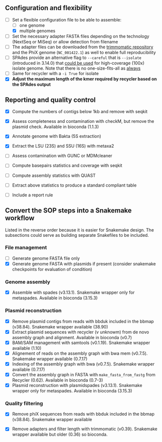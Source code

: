 ## Configuration and flexibility

- [ ] Set a flexible configuration file to be able to assemble:
    - [ ] one genome 
    - [x] multiple genomes
- [ ] Set the necessary adapter FASTA files depending on the technology (NextSeq or MiSeq) or allow detection from filename
- [ ] The adapter files can be downloaded from the [trimmomatic repository](https://github.com/timflutre/trimmomatic/tree/master/adapters) and the PhiX genome (`NC_001422.1`) as well to enable full reproducibility
- [ ] SPAdes provide an alternative flag to `--careful` that is `--isolate` (introduced in 3.14.0) that [could be used](https://github.com/ablab/spades/blob/spades_3.15.4/README.md#sec3.2) for high-coverage (100x) isolate genome. Note that there is no one-size-fits-all as [always](https://github.com/ablab/spades/issues/600)
- [ ] Same for recycler with a `-i True` for isolate
- [x] **Adjust the maximum length of the kmer required by recycler based on the SPAdes output**

## Reporting and quality control

- [x] Compute the numbers of contigs below 1kb and remove with seqkit
- [x] Assess completeness and contamination with checkM, but remove the plasmid check. Available in bioconda (1.1.3)
- [x] Annotate genome with Bakta (5S extraction)
- [x] Extract the LSU (23S) and SSU (16S) with metaxa2
- [ ] Assess contamination with GUNC or MDMcleaner
- [ ] Compute basepairs statistics and coverage with seqkit
- [ ] Compute assembly statistics with QUAST
- [ ] Extract above statistics to produce a standard compliant table
- [ ] Include a report rule


## Convert the SOP steps into a Snakemake workflow

Listed in the reverse order because it is easier for Snakemake design. The subsections could serve as building separate Snakefiles to be included.

### File management

- [ ] Generate genome FASTA file only
- [x] Generate genome FASTA with plasmids if present (consider snakemake checkpoints for evaluation of condition)

### Genome assembly

- [x] Assemble with spades (v3.13.1). Snakemake wrapper only for metaspades. Available in bioconda (3.15.3)

### Plasmid reconstruction

- [x] Remove plasmid contigs from reads with bbduk included in the bbmap (v38.84). Snakemake wrapper available (38.90)
- [x] Extract plasmid sequences with recycler (v unknowm) from de novo assembly graph and alignment. Available in bioconda (v0.7)
- [x] BAM/SAM management with samtools (v0.1.19). Snakemake wrapper available (1.10)
- [x] Alignement of reads on the assembly graph with bwa mem (v0.7.5). Snakemake wrapper available (0.7.17)
- [x] Indexing of the assembly graph with bwa (v0.7.5). Snakemake wrapper available (0.7.17)
- [x] Convert the assembly graph in FASTA with `make_fasta_from_fastg` from Recycler (0.62). Available in bioconda (0.7-3)
- [x] Plasmid reconstruction with plasmidspades (v3.13.1). Snakemake wrapper only for metaspades. Available in bioconda (3.15.3)

### Quality filtering 

- [x] Remove phiX sequences from reads with bbduk included in the bbmap (v38.84). Snakemake wrapper available
- [x] Remove adapters and filter length with trimmomatic (v0.39). Snakemake wrapper available but older (0.36) so bioconda.
 

